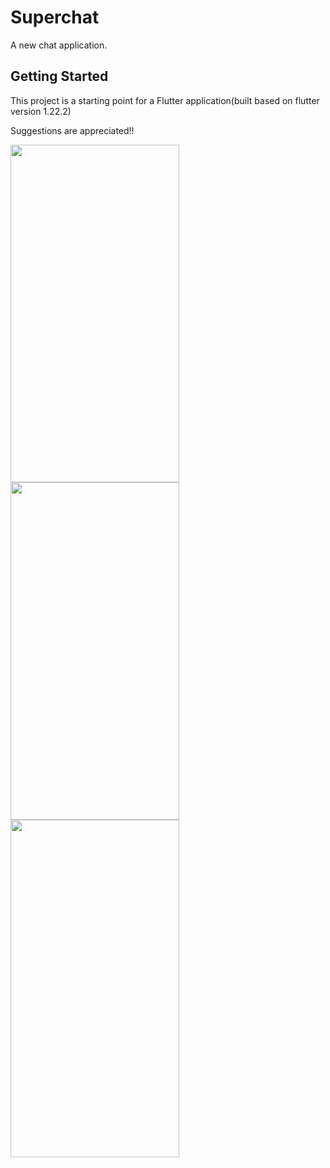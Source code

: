 # Superchat

A new chat application.

## Getting Started

This project is a starting point for a Flutter application(built based on flutter version 1.22.2)

Suggestions are appreciated!!

<img src="https://user-images.githubusercontent.com/84156356/120648863-bc1d2880-c499-11eb-9581-7d2a8892a68d.png" width="270" height="540"/>  <img src="https://user-images.githubusercontent.com/84156356/120648922-cd663500-c499-11eb-9bec-f83c106b6554.png" width="270" height="540"/>  <img src="https://user-images.githubusercontent.com/84156356/120648969-dce57e00-c499-11eb-94f8-c8afc1908719.png" width="270" height="540"/>
